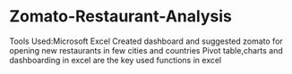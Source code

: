 # Zomato-Restaurant-Analysis
Tools Used:Microsoft Excel
Created dashboard and suggested zomato for opening new restaurants in few cities and countries
Pivot table,charts and dashboarding in excel are the key used functions in excel
